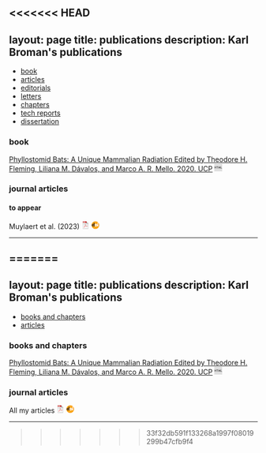 <<<<<<< HEAD
---
layout: page
title: publications
description: Karl Broman's publications
---

<div class="navbar">
    <div class="navbar-inner">
        <ul class="nav">
            <li><a href="#book">book</a></li>
            <li><a href="#articles">articles</a></li>
            <li><a href="#editorials">editorials</a></li>
            <li><a href="#letters">letters</a></li>
            <li><a href="#chapters">chapters</a></li>
            <li><a href="#techreports">tech reports</a></li>
            <li><a href="#thesis">dissertation</a></li>
        </ul>
    </div>
</div>


### <a name="book"></a>book

[Phyllostomid Bats: A Unique Mammalian Radiation
Edited by Theodore H. Fleming, Liliana M. Dávalos, and Marco A. R. Mello. 2020. UCP](https://press.uchicago.edu/ucp/books/book/chicago/P/bo50700096.html)
[![Online complements](icons16/html-icon.png)](https://rqtl.org/book)


### <a name="articles"></a>journal articles

#### to appear

Muylaert et al. (2023)
[![pdf](icons16/pdf-icon.png)](https://www.nature.com/articles/s41564-023-01326-w.pdf)
[![doi](icons16/doi-icon.png)](https://doi.org/10.1038/s41564-023-01326-w)

---
=======
---
layout: page
title: publications
description: Karl Broman's publications
---

<div class="navbar">
    <div class="navbar-inner">
        <ul class="nav">
            <li><a href="#books">books and chapters</a></li>
            <li><a href="#articles">articles</a></li>
        </ul>
    </div>
</div>


### <a name="books"></a>books and chapters

[Phyllostomid Bats: A Unique Mammalian Radiation
Edited by Theodore H. Fleming, Liliana M. Dávalos, and Marco A. R. Mello. 2020. UCP](https://press.uchicago.edu/ucp/books/book/chicago/P/bo50700096.html)
[![Online complements](icons16/html-icon.png)](https://rqtl.org/book)


### <a name="articles"></a>journal articles

All my articles
[![pdf](icons16/pdf-icon.png)](https://drive.google.com/drive/u/0/folders/1F26kKkEPB0nrFNr7oFbsE7-4sHwihNWw)
[![doi](icons16/doi-icon.png)](https://scholar.google.com/citations?user=psh9sXwAAAAJ&hl=en)


---
>>>>>>> 33f32db591f133268a1997f08019299b47cfb9f4
